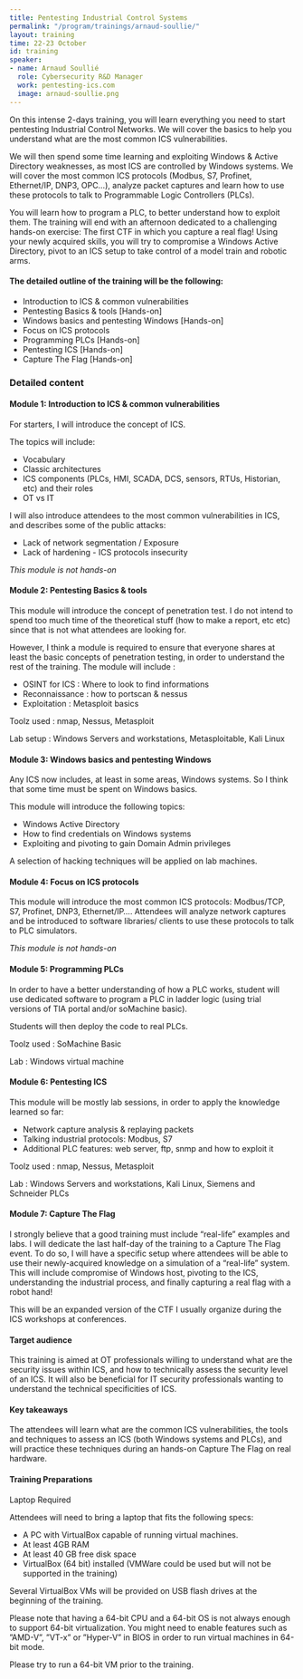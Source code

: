 ```yaml
---
title: Pentesting Industrial Control Systems
permalink: "/program/trainings/arnaud-soullie/"
layout: training
time: 22-23 October
id: training
speaker:
- name: Arnaud Soullié
  role: Cybersecurity R&D Manager
  work: pentesting-ics.com
  image: arnaud-soullie.png
---
```


On this intense 2-days training, you will learn everything you need to start pentesting Industrial Control Networks. We will cover the basics to help you understand what are the most common ICS vulnerabilities.

We will then spend some time learning and exploiting Windows & Active Directory weaknesses, as most ICS are controlled by Windows systems. We will cover the most common ICS protocols (Modbus, S7, Profinet, Ethernet/IP, DNP3, OPC…), analyze packet captures and learn how to use these protocols to talk to Programmable Logic Controllers (PLCs).

You will learn how to program a PLC, to better understand how to exploit them. The training will end with an afternoon dedicated to a challenging hands-on exercise: The first CTF in which you capture a real flag! Using your newly acquired skills, you will try to compromise a Windows Active Directory, pivot to an ICS setup to take control of a model train and robotic arms.

#### The detailed outline of the training will be the following:

- Introduction to ICS & common vulnerabilities
- Pentesting Basics & tools [Hands-on]
- Windows basics and pentesting Windows [Hands-on]
- Focus on ICS protocols
- Programming PLCs [Hands-on]
- Pentesting ICS [Hands-on]
- Capture The Flag [Hands-on]

### Detailed content

#### Module 1: Introduction to ICS & common vulnerabilities

For starters, I will introduce the concept of ICS.

The topics will include:
- Vocabulary
- Classic architectures
- ICS components (PLCs, HMI, SCADA, DCS, sensors, RTUs, Historian, etc) and their roles
- OT vs IT

I will also introduce attendees to the most common vulnerabilities in ICS, and describes some of the public attacks:
- Lack of network segmentation / Exposure
- Lack of hardening - ICS protocols insecurity

*This module is not hands-on*


#### Module 2: Pentesting Basics & tools

This module will introduce the concept of penetration test.
I do not intend to spend too much time of the theoretical stuff (how to make
a report, etc etc) since that is not what attendees are looking for.

However, I think a module is required to ensure that everyone shares at least the
basic concepts of penetration testing, in order to understand the rest of the training.
The module will include :
- OSINT for ICS : Where to look to find informations
- Reconnaissance : how to portscan & nessus
- Exploitation : Metasploit basics

Toolz used : nmap, Nessus, Metasploit

Lab setup : Windows Servers and workstations, Metasploitable, Kali Linux

#### Module 3: Windows basics and pentesting Windows
Any ICS now includes, at least in some areas, Windows systems. So I think that some time must be spent on Windows basics.

This module will introduce the following topics: 
- Windows Active Directory
- How to find credentials on Windows systems
- Exploiting and pivoting to gain Domain Admin privileges

A selection of hacking techniques will be applied on lab machines.

#### Module 4: Focus on ICS protocols

This module will introduce the most common ICS protocols: Modbus/TCP, S7, Profinet, DNP3, Ethernet/IP…. Attendees will analyze network captures and be introduced to software libraries/ clients to use these protocols to talk to PLC simulators.

*This module is not hands-on*

#### Module 5: Programming PLCs
In order to have a better understanding of how a PLC works, student will use dedicated software to program a PLC in ladder logic (using trial versions of TIA portal and/or soMachine basic).

Students will then deploy the code to real PLCs.

Toolz used : SoMachine Basic

Lab : Windows virtual machine

#### Module 6: Pentesting ICS
This module will be mostly lab sessions, in order to apply the knowledge learned so far:
- Network capture analysis & replaying packets
- Talking industrial protocols: Modbus, S7
- Additional PLC features: web server, ftp, snmp and how to exploit it

Toolz used : nmap, Nessus, Metasploit

Lab : Windows Servers and workstations, Kali Linux, Siemens and Schneider PLCs

#### Module 7: Capture The Flag

I strongly believe that a good training must include “real-life” examples and labs. I will dedicate the last half-day of the training to a Capture The Flag event. To do so, I will have a specific setup where attendees will be able to use their newly-acquired knowledge on a simulation of a “real-life” system. This will include compromise of Windows host, pivoting to the ICS, understanding the industrial process, and finally capturing a real flag with a robot hand!

This will be an expanded version of the CTF I usually organize during the ICS workshops at conferences.

#### Target audience
This training is aimed at OT professionals willing to understand what are the security issues within ICS, and how
to technically assess the security level of an ICS. It will also be beneficial for IT security professionals wanting to understand the technical specificities of ICS.

#### Key takeaways
The attendees will learn what are the common ICS vulnerabilities, the tools and techniques to assess an ICS (both Windows systems and PLCs), and will practice these techniques during an hands-on Capture The Flag on real hardware.

#### Training Preparations
Laptop Required

Attendees will need to bring a laptop that fits the following specs:

* A PC with VirtualBox capable of running virtual machines.
* At least 4GB RAM
* At least 40 GB free disk space
* VirtualBox (64 bit) installed (VMWare could be used but will not be supported in the training)

Several VirtualBox VMs will be provided on USB flash drives at the beginning of the training.

Please note that having a 64-bit CPU and a 64-bit OS is not always enough to support 64-bit virtualization. You might need to enable features such as ”AMD-V”, ”VT-x” or ”Hyper-V” in BIOS in order to run virtual machines in 64-bit mode.

Please try to run a 64-bit VM prior to the training.